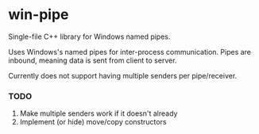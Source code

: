 # win-pipe
Single-file C++ library for Windows named pipes.

Uses Windows's named pipes for inter-process communication. Pipes are inbound, meaning data is sent from client to server.

Currently does not support having multiple senders per pipe/receiver.

### TODO
1. Make multiple senders work if it doesn't already
1. Implement (or hide) move/copy constructors

